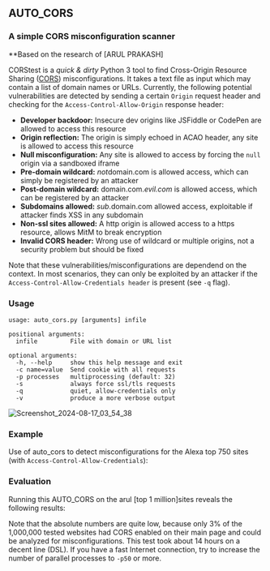 ## AUTO_CORS
### A simple CORS misconfiguration scanner

**Based on the research of [ARUL PRAKASH]

CORStest is a *quick & dirty* Python 3 tool to find Cross-Origin Resource Sharing ([CORS](https://www.w3.org/TR/cors/)) misconfigurations. It takes a text file as input which may contain a list of domain names or URLs. Currently, the following potential vulnerabilities are detected by sending a certain `Origin` request header and checking for the `Access-Control-Allow-Origin` response header:

- **Developer backdoor:** Insecure dev origins like JSFiddle or CodePen are allowed to access this resource
- **Origin reflection:** The origin is simply echoed in ACAO header, any site is allowed to access this resource
- **Null misconfiguration:** Any site is allowed to access by forcing the `null` origin via a sandboxed iframe
- **Pre-domain wildcard:** *not*domain.com is allowed access, which can simply be registered by an attacker
- **Post-domain wildcard:** domain.com.*evil.com* is allowed access, which can be registered by an attacker
- **Subdomains allowed:** *sub*.domain.com allowed access, exploitable if attacker finds XSS in any subdomain
- **Non-ssl sites allowed:** A http origin is allowed access to a https resource, allows MitM to break encryption
- **Invalid CORS header:** Wrong use of wildcard or multiple origins, not a security problem but should be fixed

Note that these vulnerabilities/misconfigurations are dependend on the context. In most scenarios, they can only be exploited by an attacker if the `Access-Control-Allow-Credentials header` is present (see `-q` flag).

### Usage

```
usage: auto_cors.py [arguments] infile

positional arguments:
  infile         File with domain or URL list

optional arguments:
  -h, --help     show this help message and exit
  -c name=value  Send cookie with all requests
  -p processes   multiprocessing (default: 32)
  -s             always force ssl/tls requests
  -q             quiet, allow-credentials only
  -v             produce a more verbose output
```






![Screenshot_2024-08-17_03_54_38](https://github.com/user-attachments/assets/4a453f4c-ce12-4dfb-9ced-dcc5e2956241)































### Example

Use of auto_cors to detect misconfigurations for the Alexa top 750 sites (with `Access-Control-Allow-Credentials`):


### Evaluation

Running this AUTO_CORS on the  arul [top 1 million]sites reveals the following results:

Note that the absolute numbers are quite low, because only 3% of the 1,000,000 tested websites had CORS enabled on their main page and could be analyzed for misconfigurations. This test took about 14 hours on a decent line (DSL). If you have a fast Internet connection, try to increase the number of parallel processes to `-p50` or more.
